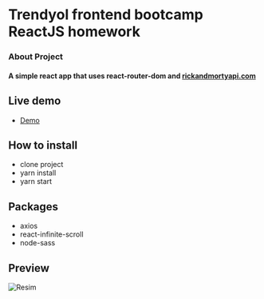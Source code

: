 # Trendyol frontend bootcamp ReactJS homework
### About Project
#### A simple react app that uses react-router-dom and [rickandmortyapi.com](https://rickandmortyapi.com/)

## Live demo
- [Demo](https://happy-saha-eb51a3.netlify.app/)

## How to install
- clone project
- yarn install
- yarn start

## Packages
- axios
- react-infinite-scroll
- node-sass


## Preview

![Resim](public/assets/gif/preview.gif)